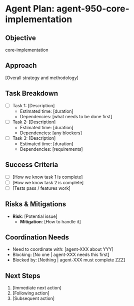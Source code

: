 # Agent Plan: agent-950-core-implementation

## Objective
core-implementation

## Approach
[Overall strategy and methodology]

## Task Breakdown
- [ ] Task 1: [Description]
  - Estimated time: [duration]
  - Dependencies: [what needs to be done first]
- [ ] Task 2: [Description]
  - Estimated time: [duration]
  - Dependencies: [any blockers]
- [ ] Task 3: [Description]
  - Estimated time: [duration]
  - Dependencies: [requirements]

## Success Criteria
- [ ] [How we know task 1 is complete]
- [ ] [How we know task 2 is complete]
- [ ] [Tests pass / features work]

## Risks & Mitigations
- **Risk**: [Potential issue]
  - **Mitigation**: [How to handle it]

## Coordination Needs
- Need to coordinate with: [agent-XXX about YYY]
- Blocking: [No one | agent-XXX needs this first]
- Blocked by: [Nothing | agent-XXX must complete ZZZ]

## Next Steps
1. [Immediate next action]
2. [Following action]
3. [Subsequent action]